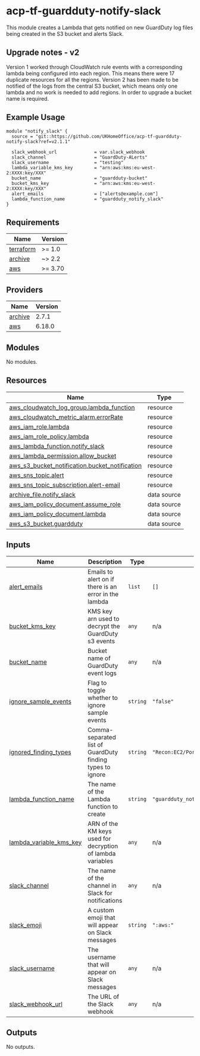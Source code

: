 # acp-tf-guardduty-notify-slack

This module creates a Lambda that gets notified on new GuardDuty log files being created in the S3 bucket and alerts Slack.


## Upgrade notes - v2

Version 1 worked through CloudWatch rule events with a corresponding lambda being configured into each region. This means there were 17 duplicate resources for all the regions.
Version 2 has been made to be notified of the logs from the central S3 bucket, which means only one lambda and no work is needed to add regions. In order to upgrade a bucket name is required.


## Example Usage

```
module "notify_slack" {
  source = "git::https://github.com/UKHomeOffice/acp-tf-guardduty-notify-slack?ref=v2.1.1"

  slack_webhook_url              = var.slack_webhook
  slack_channel                  = "GuardDuty-ALerts"
  slack_username                 = "testing"
  lambda_variable_kms_key        = "arn:aws:kms:eu-west-2:XXXX:key/XXX"
  bucket_name                    = "guardduty-bucket"
  bucket_kms_key                 = "arn:aws:kms:eu-west-2:XXXX:key/XXX"
  alert_emails                   = ["alerts@example.com"]
  lambda_function_name           = "guardduty_notify_slack"
}
```

<!-- BEGIN_TF_DOCS -->
## Requirements

| Name | Version |
|------|---------|
| <a name="requirement_terraform"></a> [terraform](#requirement\_terraform) | >= 1.0 |
| <a name="requirement_archive"></a> [archive](#requirement\_archive) | ~> 2.2 |
| <a name="requirement_aws"></a> [aws](#requirement\_aws) | >= 3.70 |

## Providers

| Name | Version |
|------|---------|
| <a name="provider_archive"></a> [archive](#provider\_archive) | 2.7.1 |
| <a name="provider_aws"></a> [aws](#provider\_aws) | 6.18.0 |

## Modules

No modules.

## Resources

| Name | Type |
|------|------|
| [aws_cloudwatch_log_group.lambda_function](https://registry.terraform.io/providers/hashicorp/aws/latest/docs/resources/cloudwatch_log_group) | resource |
| [aws_cloudwatch_metric_alarm.errorRate](https://registry.terraform.io/providers/hashicorp/aws/latest/docs/resources/cloudwatch_metric_alarm) | resource |
| [aws_iam_role.lambda](https://registry.terraform.io/providers/hashicorp/aws/latest/docs/resources/iam_role) | resource |
| [aws_iam_role_policy.lambda](https://registry.terraform.io/providers/hashicorp/aws/latest/docs/resources/iam_role_policy) | resource |
| [aws_lambda_function.notify_slack](https://registry.terraform.io/providers/hashicorp/aws/latest/docs/resources/lambda_function) | resource |
| [aws_lambda_permission.allow_bucket](https://registry.terraform.io/providers/hashicorp/aws/latest/docs/resources/lambda_permission) | resource |
| [aws_s3_bucket_notification.bucket_notification](https://registry.terraform.io/providers/hashicorp/aws/latest/docs/resources/s3_bucket_notification) | resource |
| [aws_sns_topic.alert](https://registry.terraform.io/providers/hashicorp/aws/latest/docs/resources/sns_topic) | resource |
| [aws_sns_topic_subscription.alert-email](https://registry.terraform.io/providers/hashicorp/aws/latest/docs/resources/sns_topic_subscription) | resource |
| [archive_file.notify_slack](https://registry.terraform.io/providers/hashicorp/archive/latest/docs/data-sources/file) | data source |
| [aws_iam_policy_document.assume_role](https://registry.terraform.io/providers/hashicorp/aws/latest/docs/data-sources/iam_policy_document) | data source |
| [aws_iam_policy_document.lambda](https://registry.terraform.io/providers/hashicorp/aws/latest/docs/data-sources/iam_policy_document) | data source |
| [aws_s3_bucket.guardduty](https://registry.terraform.io/providers/hashicorp/aws/latest/docs/data-sources/s3_bucket) | data source |

## Inputs

| Name | Description | Type | Default | Required |
|------|-------------|------|---------|:--------:|
| <a name="input_alert_emails"></a> [alert\_emails](#input\_alert\_emails) | Emails to alert on if there is an error in the lambda | `list` | `[]` | no |
| <a name="input_bucket_kms_key"></a> [bucket\_kms\_key](#input\_bucket\_kms\_key) | KMS key arn used to decrypt the GuardDuty s3 events | `any` | n/a | yes |
| <a name="input_bucket_name"></a> [bucket\_name](#input\_bucket\_name) | Bucket name of GuardDuty event logs | `any` | n/a | yes |
| <a name="input_ignore_sample_events"></a> [ignore\_sample\_events](#input\_ignore\_sample\_events) | Flag to toggle whether to ignore sample events | `string` | `"false"` | no |
| <a name="input_ignored_finding_types"></a> [ignored\_finding\_types](#input\_ignored\_finding\_types) | Comma-separated list of GuardDuty finding types to ignore | `string` | `"Recon:EC2/PortProbeUnprotectedPort"` | no |
| <a name="input_lambda_function_name"></a> [lambda\_function\_name](#input\_lambda\_function\_name) | The name of the Lambda function to create | `string` | `"guardduty_notify_slack"` | no |
| <a name="input_lambda_variable_kms_key"></a> [lambda\_variable\_kms\_key](#input\_lambda\_variable\_kms\_key) | ARN of the KM keys used for decryption of lambda variables | `any` | n/a | yes |
| <a name="input_slack_channel"></a> [slack\_channel](#input\_slack\_channel) | The name of the channel in Slack for notifications | `any` | n/a | yes |
| <a name="input_slack_emoji"></a> [slack\_emoji](#input\_slack\_emoji) | A custom emoji that will appear on Slack messages | `string` | `":aws:"` | no |
| <a name="input_slack_username"></a> [slack\_username](#input\_slack\_username) | The username that will appear on Slack messages | `any` | n/a | yes |
| <a name="input_slack_webhook_url"></a> [slack\_webhook\_url](#input\_slack\_webhook\_url) | The URL of the  Slack webhook | `any` | n/a | yes |

## Outputs

No outputs.
<!-- END_TF_DOCS -->